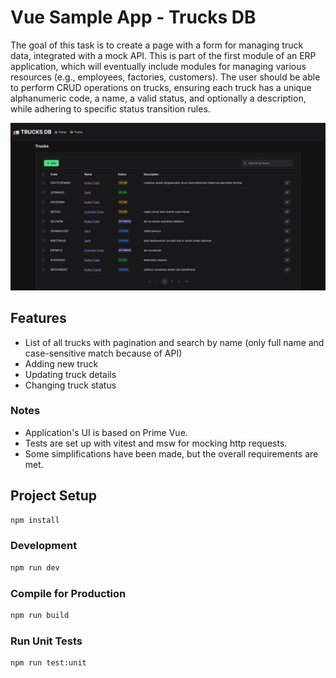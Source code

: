 # Vue Sample App - Trucks DB

The goal of this task is to create a page with a form for managing truck data, integrated with a mock API.
This is part of the first module of an ERP application, which will eventually include modules for managing various
resources (e.g., employees, factories, customers). The user should be able to perform CRUD operations on trucks,
ensuring each truck has a unique alphanumeric code, a name, a valid status, and optionally a description,
while adhering to specific status transition rules.

![preview](./preview.png)

## Features

- List of all trucks with pagination and search by name (only full name and case-sensitive match because of API)
- Adding new truck
- Updating truck details
- Changing truck status

### Notes

- Application's UI is based on Prime Vue.
- Tests are set up with vitest and msw for mocking http requests.
- Some simplifications have been made, but the overall requirements are met.

## Project Setup

```sh
npm install
```

### Development

```sh
npm run dev
```

### Compile for Production

```sh
npm run build
```

### Run Unit Tests

```sh
npm run test:unit
```
